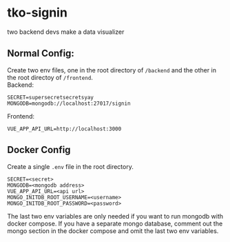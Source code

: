 # tko-signin

two backend devs make a data visualizer


## Normal Config:
Create two env files, one in the root directory of `/backend` and the other in the root directoy of `/frontend`.  
Backend: 
```
SECRET=supersecretsecretsyay
MONGODB=mongodb://localhost:27017/signin
```
Frontend:
```
VUE_APP_API_URL=http://localhost:3000
```

## Docker Config
Create a single `.env` file in the root directory.
```
SECRET=<secret>
MONGODB=<mongodb address>
VUE_APP_API_URL=<api url>
MONGO_INITDB_ROOT_USERNAME=<username>
MONGO_INITDB_ROOT_PASSWORD=<password>
```
The last two env variables are only needed if you want to run mongodb with docker compose. If you have a separate mongo database, comment out the mongo section in the docker compose and omit the last two env variables.